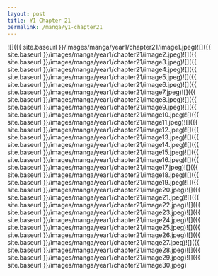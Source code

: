 ```yaml
---
layout: post
title: Y1 Chapter 21
permalink: /manga/y1-chapter21
---
```


![]({{ site.baseurl }}/images/manga/year1/chapter21/image1.jpeg)![]({{ site.baseurl }}/images/manga/year1/chapter21/image2.jpeg)![]({{ site.baseurl }}/images/manga/year1/chapter21/image3.jpeg)![]({{ site.baseurl }}/images/manga/year1/chapter21/image4.jpeg)![]({{ site.baseurl }}/images/manga/year1/chapter21/image5.jpeg)![]({{ site.baseurl }}/images/manga/year1/chapter21/image6.jpeg)![]({{ site.baseurl }}/images/manga/year1/chapter21/image7.jpeg)![]({{ site.baseurl }}/images/manga/year1/chapter21/image8.jpeg)![]({{ site.baseurl }}/images/manga/year1/chapter21/image9.jpeg)![]({{ site.baseurl }}/images/manga/year1/chapter21/image10.jpeg)![]({{ site.baseurl }}/images/manga/year1/chapter21/image11.jpeg)![]({{ site.baseurl }}/images/manga/year1/chapter21/image12.jpeg)![]({{ site.baseurl }}/images/manga/year1/chapter21/image13.jpeg)![]({{ site.baseurl }}/images/manga/year1/chapter21/image14.jpeg)![]({{ site.baseurl }}/images/manga/year1/chapter21/image15.jpeg)![]({{ site.baseurl }}/images/manga/year1/chapter21/image16.jpeg)![]({{ site.baseurl }}/images/manga/year1/chapter21/image17.jpeg)![]({{ site.baseurl }}/images/manga/year1/chapter21/image18.jpeg)![]({{ site.baseurl }}/images/manga/year1/chapter21/image19.jpeg)![]({{ site.baseurl }}/images/manga/year1/chapter21/image20.jpeg)![]({{ site.baseurl }}/images/manga/year1/chapter21/image21.jpeg)![]({{ site.baseurl }}/images/manga/year1/chapter21/image22.jpeg)![]({{ site.baseurl }}/images/manga/year1/chapter21/image23.jpeg)![]({{ site.baseurl }}/images/manga/year1/chapter21/image24.jpeg)![]({{ site.baseurl }}/images/manga/year1/chapter21/image25.jpeg)![]({{ site.baseurl }}/images/manga/year1/chapter21/image26.jpeg)![]({{ site.baseurl }}/images/manga/year1/chapter21/image27.jpeg)![]({{ site.baseurl }}/images/manga/year1/chapter21/image28.jpeg)![]({{ site.baseurl }}/images/manga/year1/chapter21/image29.jpeg)![]({{ site.baseurl }}/images/manga/year1/chapter21/image30.jpeg)
